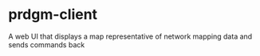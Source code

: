 # prdgm-client
A web UI that displays a map representative of network mapping data and sends commands back

